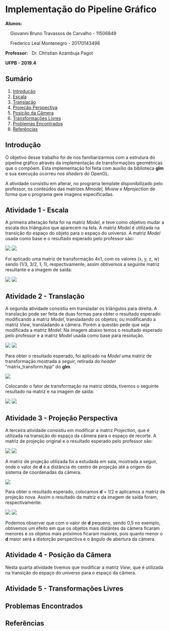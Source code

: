 <h1> Implementação do Pipeline Gráfico </h1>
<p><b>Alunos:</b> </p>
<p>&nbsp;&nbsp;&nbsp; Giovanni Bruno Travassos de Carvalho - 11506849</p>
<p>&nbsp;&nbsp;&nbsp;	Frederico Leal Montenegro - 20170143498</p>
<p><b>Professor:</b>&nbsp;&nbsp; Dr. Christian Azambuja Pagot</p>
<p><b>UFPB - 2019.4</b></p>

<h2> Sumário </h2> 
<ol>
	<li><a href="https://github.com/GiovanniBru/CG/tree/master/Trabalho%203%20-%20Implementa%C3%A7%C3%A3o%20do%20Pipeline%20Gr%C3%A1fico#introdu%C3%A7%C3%A3o">Introdução</a></li>
	<li><a href="https://github.com/GiovanniBru/CG/tree/master/Trabalho%203%20-%20Implementa%C3%A7%C3%A3o%20do%20Pipeline%20Gr%C3%A1fico#atividade-1---escala">Escala</a></li>
	<li><a href="https://github.com/GiovanniBru/CG/tree/master/Trabalho%203%20-%20Implementa%C3%A7%C3%A3o%20do%20Pipeline%20Gr%C3%A1fico#atividade-2---transla%C3%A7%C3%A3o">Translação</a></li>
	<li><a href="https://github.com/GiovanniBru/CG/tree/master/Trabalho%203%20-%20Implementa%C3%A7%C3%A3o%20do%20Pipeline%20Gr%C3%A1fico#atividade-3---proje%C3%A7%C3%A3o-perspectiva">Projeção Perspectiva</a></li>
	<li><a href="https://github.com/GiovanniBru/CG/tree/master/Trabalho%203%20-%20Implementa%C3%A7%C3%A3o%20do%20Pipeline%20Gr%C3%A1fico#atividade-4---posi%C3%A7%C3%A3o-da-c%C3%A2mera">Posição da Câmera</a></li>
	<li><a href="https://github.com/GiovanniBru/CG/tree/master/Trabalho%203%20-%20Implementa%C3%A7%C3%A3o%20do%20Pipeline%20Gr%C3%A1fico#atividade-5---transforma%C3%A7%C3%B5es-livres">Transformações Livres</a></li>
	<li><a href="https://github.com/GiovanniBru/CG/blob/master/Trabalho%203%20-%20Implementa%C3%A7%C3%A3o%20do%20Pipeline%20Gr%C3%A1fico/README.md#problemas-encontrados">Problemas Encontrados</a></li>
	<li><a href="https://github.com/GiovanniBru/CG/tree/master/Trabalho%203%20-%20Implementa%C3%A7%C3%A3o%20do%20Pipeline%20Gr%C3%A1fico#refer%C3%AAncias">Referências</a></li>
</ol>

<h2>Introdução</h2>
<p>O objetivo desse trabalho foi de nos familiarizarmos com a estrutura do pipeline gráfico através da implementação de transformações geométricas que o compõem. Esta implementação foi feita com auxílio da biblioteca <b>glm</b> e sua execução ocorreu nos <i>shaders</i> do OpenGL.</p>
<p>A atividade consistiu em alterar, no programa template disponibilizado pelo professor, os conteúdos das matrizes <i>Mmodel, Mview e Mprojection</i> de forma que o programa gere imagens especificadas.</p>

<h2>Atividade 1 - Escala</h2>
<p> A primeira alteração feita foi na matriz <i>Model</i>, e teve como objetivo mudar a escala dos triângulos que aparecem na tela. A matriz <i>Model</i> é utilizada na transição do espaço do objeto para o espaço do universo. A matriz <i>Model</i> usada como base e o resultado esperado pelo professor são:</p>
<img src = "https://github.com/GiovanniBru/CG/blob/master/Trabalho%203%20-%20Implementa%C3%A7%C3%A3o%20do%20Pipeline%20Gr%C3%A1fico/Imagens/model-original.jpeg">
<img src = "https://github.com/GiovanniBru/CG/blob/master/Trabalho%203%20-%20Implementa%C3%A7%C3%A3o%20do%20Pipeline%20Gr%C3%A1fico/Imagens/ativ1-prof.PNG">
<p>Foi aplicado uma matriz de transformação 4x1, com os valores (x, y, z, w) sendo (1/3, 3/2, 1, 1), respectivamente, assim obtivemos a seguinte matriz resultante e a imagem de saída:</p> 
<img src = "https://github.com/GiovanniBru/CG/blob/master/Trabalho%203%20-%20Implementa%C3%A7%C3%A3o%20do%20Pipeline%20Gr%C3%A1fico/Imagens/ativ1-matriz.jpeg">
<img src = "https://github.com/GiovanniBru/CG/blob/master/Trabalho%203%20-%20Implementa%C3%A7%C3%A3o%20do%20Pipeline%20Gr%C3%A1fico/Imagens/ativ1-resultado.PNG">

<h2>Atividade 2 - Translação</h2>
<p> A segunda atividade consistiu em transladar os triângulos para direita. A translação pode ser feita de duas formas para obter o resultado esperado: modificando a matriz <i>Model</i>, transladando os objetos; ou modificando a matriz <i>View</i>, transladando a câmera. Porém a questão pede que seja modificada a matriz <i>Model</i>. Na imagem abaixo temos o resultado esperado pelo professor e a matriz <i>Model</i> usada como base para resolução. </p>
<img src = "https://github.com/GiovanniBru/CG/blob/master/Trabalho%203%20-%20Implementa%C3%A7%C3%A3o%20do%20Pipeline%20Gr%C3%A1fico/Imagens/ativ2-prof.PNG">
<img src = "https://github.com/GiovanniBru/CG/blob/master/Trabalho%203%20-%20Implementa%C3%A7%C3%A3o%20do%20Pipeline%20Gr%C3%A1fico/Imagens/model-original.jpeg">
<p>Para obter o resultado esperado, foi aplicado na <i>Model</i> uma matriz de transformação mostrada a seguir, retirada do <i>header</i> "matrix_transform.hpp" do <b>glm</b>.  </p>
<img src = "https://github.com/GiovanniBru/CG/blob/master/Trabalho%203%20-%20Implementa%C3%A7%C3%A3o%20do%20Pipeline%20Gr%C3%A1fico/Imagens/ativ2-transform.jpg">
<p>Colocando o fator de transformação na matriz obtida, tivemos o seguinte resultado na matriz e na imagem de saída: </p>
<img src = "https://github.com/GiovanniBru/CG/blob/master/Trabalho%203%20-%20Implementa%C3%A7%C3%A3o%20do%20Pipeline%20Gr%C3%A1fico/Imagens/ativ2-matriz.jpg">
<img src = "https://github.com/GiovanniBru/CG/blob/master/Trabalho%203%20-%20Implementa%C3%A7%C3%A3o%20do%20Pipeline%20Gr%C3%A1fico/Imagens/ativ2-resultado.PNG">

<h2>Atividade 3 - Projeção Perspectiva</h2>
<p> A terceira atividade consistiu em modificar a matriz <i>Projection</i>, que é utilizada na transição do espaço da câmera para o espaço de recorte. A matriz de projeção original e o resultado esperado pelo professor são: </p>
<img src = "https://github.com/GiovanniBru/CG/blob/master/Trabalho%203%20-%20Implementa%C3%A7%C3%A3o%20do%20Pipeline%20Gr%C3%A1fico/Imagens/matriz-projection.PNG">
<img src = "https://github.com/GiovanniBru/CG/blob/master/Trabalho%203%20-%20Implementa%C3%A7%C3%A3o%20do%20Pipeline%20Gr%C3%A1fico/Imagens/ativ3-prof.PNG">
<p> A matriz de projeção utilizada foi a estudada em sala, mostrada a seguir, onde o valor de <b>d</b> é a distância do centro de projeção até a origem do sistema de coordenadas da câmera. </p>
<img src = "https://github.com/GiovanniBru/CG/blob/master/Trabalho%203%20-%20Implementa%C3%A7%C3%A3o%20do%20Pipeline%20Gr%C3%A1fico/Imagens/projection.PNG">
<p>Para obter o resultado esperado, colocamos <b>d</b> = 1/2 e aplicamos a matriz de projeção nova. Assim o resultado da matriz e da imagem de saída foram, respectivamente: </p>
<img src = "https://github.com/GiovanniBru/CG/blob/master/Trabalho%203%20-%20Implementa%C3%A7%C3%A3o%20do%20Pipeline%20Gr%C3%A1fico/Imagens/ativ3-matriz.jpeg">
<img src = "https://github.com/GiovanniBru/CG/blob/master/Trabalho%203%20-%20Implementa%C3%A7%C3%A3o%20do%20Pipeline%20Gr%C3%A1fico/Imagens/ativ3-resultado.PNG">
<p>Podemos observar que com o valor de <b>d</b> pequeno, sendo 0,5 no exemplo, obtivemos um efeito em que os objetos mais distântes da câmera ficaram menores e os objetos mais próximos ficaram maiores, pois quanto menor o <b>d</b> maior será a distorção perspectiva e o ângulo de abertura da câmera. </p>  

<h2>Atividade 4 - Posição da Câmera</h2>
<p> Nesta quarta atividade tivemos que modificar a matriz <i>View</i>, que é utilizada na transição do espaço do universo para o espaço da câmera.   </p>

<h2>Atividade 5 - Transformações Livres</h2>
<p>    </p> 

<h2>Problemas Encontrados</h2>

<h2>Referências</h2>

<img src = "">
